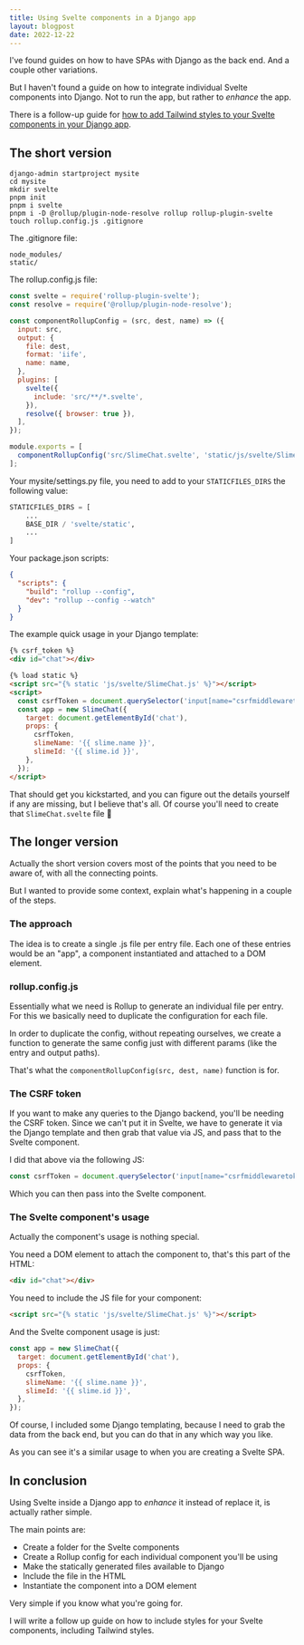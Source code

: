 ```yaml
---
title: Using Svelte components in a Django app
layout: blogpost
date: 2022-12-22
---
```


I've found guides on how to have SPAs with Django as the back end. And a couple
other variations.

But I haven't found a guide on how to integrate individual Svelte components
into Django. Not to run the app, but rather to *enhance* the app.

There is a follow-up guide for [how to add Tailwind styles to your Svelte
components in your Django app][part-2].

[part-2]: https://greduan.com/blog/2022/12/26/adding-tailwind-to-svelte-components-in-a-django-app

## The short version

```shell
django-admin startproject mysite
cd mysite
mkdir svelte
pnpm init
pnpm i svelte
pnpm i -D @rollup/plugin-node-resolve rollup rollup-plugin-svelte
touch rollup.config.js .gitignore
```

The .gitignore file:

```text
node_modules/
static/
```

The rollup.config.js file:

```javascript
const svelte = require('rollup-plugin-svelte');
const resolve = require('@rollup/plugin-node-resolve');

const componentRollupConfig = (src, dest, name) => ({
  input: src,
  output: {
    file: dest,
    format: 'iife',
    name: name,
  },
  plugins: [
    svelte({
      include: 'src/**/*.svelte',
    }),
    resolve({ browser: true }),
  ],
});

module.exports = [
  componentRollupConfig('src/SlimeChat.svelte', 'static/js/svelte/SlimeChat.js', 'SlimeChat'),
];
```

Your mysite/settings.py file, you need to add to your `STATICFILES_DIRS` the
following value:

```python
STATICFILES_DIRS = [
    ...
    BASE_DIR / 'svelte/static',
    ...
]
```

Your package.json scripts:

```json
{
  "scripts": {
    "build": "rollup --config",
    "dev": "rollup --config --watch"
  }
}
```

The example quick usage in your Django template:

```html
{% csrf_token %}
<div id="chat"></div>

{% load static %}
<script src="{% static 'js/svelte/SlimeChat.js' %}"></script>
<script>
  const csrfToken = document.querySelector('input[name="csrfmiddlewaretoken"]').value;
  const app = new SlimeChat({
    target: document.getElementById('chat'),
    props: {
      csrfToken,
      slimeName: '{{ slime.name }}',
      slimeId: '{{ slime.id }}',
    },
  });
</script>
```

That should get you kickstarted, and you can figure out the details yourself if
any are missing, but I believe that's all. Of course you'll need to create that
`SlimeChat.svelte` file 🙂

## The longer version

Actually the short version covers most of the points that you need to be aware
of, with all the connecting points.

But I wanted to provide some context, explain what's happening in a couple of
the steps.

### The approach

The idea is to create a single .js file per entry file. Each one of these
entries would be an "app", a component instantiated and attached to a DOM
element.

### rollup.config.js

Essentially what we need is Rollup to generate an individual file per entry. For
this we basically need to duplicate the configuration for each file.

In order to duplicate the config, without repeating ourselves, we create a
function to generate the same config just with different params (like the entry
and output paths).

That's what the `componentRollupConfig(src, dest, name)` function is for.

### The CSRF token

If you want to make any queries to the Django backend, you'll be needing the
CSRF token. Since we can't put it in Svelte, we have to generate it via the
Django template and then grab that value via JS, and pass that to the Svelte
component.

I did that above via the following JS:

```javascript
const csrfToken = document.querySelector('input[name="csrfmiddlewaretoken"]').value;
```

Which you can then pass into the Svelte component.

### The Svelte component's usage

Actually the component's usage is nothing special.

You need a DOM element to attach the component to, that's this part of the HTML:

```html
<div id="chat"></div>
```

You need to include the JS file for your component:

```html
<script src="{% static 'js/svelte/SlimeChat.js' %}"></script>
```

And the Svelte component usage is just:

```javascript
const app = new SlimeChat({
  target: document.getElementById('chat'),
  props: {
    csrfToken,
    slimeName: '{{ slime.name }}',
    slimeId: '{{ slime.id }}',
  },
});
```

Of course, I included some Django templating, because I need to grab the data
from the back end, but you can do that in any which way you like.

As you can see it's a similar usage to when you are creating a Svelte SPA.

## In conclusion

Using Svelte inside a Django app to *enhance* it instead of replace it, is
actually rather simple.

The main points are:

- Create a folder for the Svelte components
- Create a Rollup config for each individual component you'll be using
- Make the statically generated files available to Django
- Include the file in the HTML
- Instantiate the component into a DOM element

Very simple if you know what you're going for.

I will write a follow up guide on how to include styles for your Svelte
components, including Tailwind styles.
